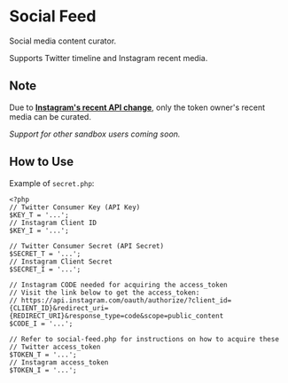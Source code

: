 # Social Feed
Social media content curator.

Supports Twitter timeline and Instagram recent media.

## Note

Due to **[Instagram's recent API change](https://www.instagram.com/developer/changelog/)**, only the token owner's recent media can be curated.

*Support for other sandbox users coming soon.*

## How to Use
Example of `secret.php`:

```
<?php
// Twitter Consumer Key (API Key)
$KEY_T = '...';
// Instagram Client ID
$KEY_I = '...';

// Twitter Consumer Secret (API Secret)
$SECRET_T = '...';
// Instagram Client Secret
$SECRET_I = '...';

// Instagram CODE needed for acquiring the access_token
// Visit the link below to get the access_token:
// https://api.instagram.com/oauth/authorize/?client_id={CLIENT_ID}&redirect_uri={REDIRECT_URI}&response_type=code&scope=public_content
$CODE_I = '...';

// Refer to social-feed.php for instructions on how to acquire these
// Twitter access_token
$TOKEN_T = '...';
// Instagram access_token
$TOKEN_I = '...';
```
